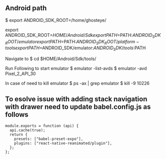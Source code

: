 ## Android path

$ export ANDROID_SDK_ROOT=/home/ghosteye/

export ANDROID_SDK_ROOT=$HOME/Android/Sdk
export PATH=$PATH:$ANDROID_SDK_ROOT/emulator
export PATH=$PATH:$ANDROID_SDK_ROOT/platform-tools
export PATH=$ANDROID_SDK/emulator:$ANDROID_SDK/tools:$PATH

Navigate to
$ cd $HOME/Android/Sdk/tools/

Run Following to start emulator
$ emulator -list-avds
$ emulator -avd Pixel_2_API_30

In case of need to kill emulator
$ ps -ax | grep emulator
$ kill -9 10226

## To esolve issue with adding stack navigation with drawer need to update babel.config.js as follows

```
module.exports = function (api) {
  api.cache(true);
  return {
    presets: ["babel-preset-expo"],
    plugins: ["react-native-reanimated/plugin"],
  };
};

```
